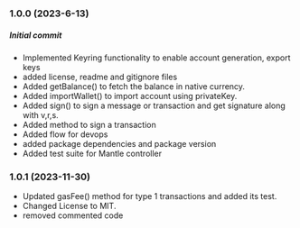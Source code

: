 ### 1.0.0 (2023-6-13)

##### Initial commit

- Implemented Keyring functionality to enable account generation, export keys
- added license, readme and gitignore files
- Added getBalance() to fetch the balance in native currency.
- Added importWallet() to import account using privateKey.
- Added sign() to sign a message or transaction and get signature along with v,r,s.
- Added method to sign a transaction
- Added flow for devops
- added package dependencies and package version
- Added test suite for Mantle controller

### 1.0.1 (2023-11-30)

- Updated gasFee() method for type 1 transactions and added its test.
- Changed License to MIT.
- removed commented code